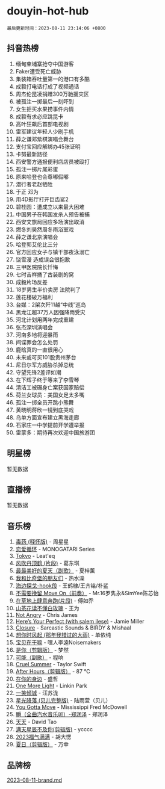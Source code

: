 # douyin-hot-hub

`最后更新时间：2023-08-11 23:14:06 +0800`

## 抖音热榜

1. 缅甸柬埔寨抢夺中国游客
1. Faker遭受死亡威胁
1. 集装箱吞吐量第一的港口有多酷
1. 成毅打电话打成了视频通话
1. 周杰伦昆凌捐赠300万驰援灾区
1. 被孤注一掷最后一刻吓到
1. 女生拒买水果捞事件内情
1. 成毅有求必应跳昆卡
1. 高叶狂飙后首部电视剧
1. 雷军建议年轻人少刷手机
1. 薛之谦邓紫棋演唱会舞台
1. 支付宝回应解绑办45张证明
1. 卡努最新路径
1. 西安警方通报便利店店员被殴打
1. 孤注一掷片尾彩蛋
1. 原来哈登也会尊嘟假嘟
1. 潜行者老赵牺牲
1. 于正 邓为
1. 用4D影厅打开巨齿鲨2
1. 碧桂园：遭成立以来最大困难
1. 中国男子在韩国发杀人预告被捕
1. 西安文旅局回应多场演出取消
1. 燃冬刘昊然周冬雨浴室戏
1. 薛之谦北京演唱会
1. 哈登郭艾伦比三分
1. 官方回应女子与镇干部夜泳溺亡
1. 饶雪漫 造成误会很抱歉
1. 三甲医院院长忏悔
1. 七时吉祥捅了古装剧的窝
1. 成毅片场反差
1. 18岁男生半价卖房 法院判了
1. 莲花楼破万福利
1. 台媒：2架次歼11越“中线”巡岛
1. 黑龙江超37万人因强降雨受灾
1. 河北计划用两年完成重建
1. 张杰深圳演唱会
1. 河南多地将迎暴雨
1. 间谍罪会怎么处罚
1. 鹿晗真的一直很用心
1. 未来或可买101股贵州茅台
1. 尼日尔军方威胁杀掉总统
1. 守望先锋2差评如潮
1. 在下辉子终于等来了李雪琴
1. 清洁工被碾身亡案获国家赔偿
1. 荷兰女球员：美国女足太多嘴
1. 孤注一掷全员开跳小熊舞
1. 黄晓明蒋欣一镜到底哭戏
1. 乌单方面宣布建立黑海走廊
1. 石家庄一中学提前开学遭举报
1. 雷蒙多：期待再次欢迎中国旅游团

## 明星榜

暂无数据

## 直播榜

暂无数据

## 音乐榜

1. [毒药 (释怀版)](https://sf3-cdn-tos.douyinstatic.com/obj/tos-cn-ve-2774/oYILMEAzspdZBIzy4frJNB8ZHPHWAhiwowd4Ad) - 周星星
1. [恋爱循环](https://sf6-cdn-tos.douyinstatic.com/obj/tos-cn-ve-2774/70a85ab2fc594510b47ea8fc36cd6d71) - MONOGATARI Series
1. [Tokyo](https://sf3-cdn-tos.douyinstatic.com/obj/tos-cn-ve-2774/5f21df8a314c4ab5912718c2182fe25f) - Leat'eq
1. [风吹丹顶鹤 (片段)](https://sf6-cdn-tos.douyinstatic.com/obj/tos-cn-ve-2774/oImDzeJM2hbnVCfbAag5NbDteaFzOGbY334A4I) - 葛东琪
1. [最最美好的夏天（副歌）](https://sf6-cdn-tos.douyinstatic.com/obj/tos-cn-ve-2774/o4FMghDLZkPIkCutdrsXlbTHcaZztBfeCp9AFS) - 夏梓薰
1. [我和比奇堡的朋友们](https://sf3-cdn-tos.douyinstatic.com/obj/tos-cn-ve-2774/f0505db981ea4a6d91453a15924a82aa) - 热水澡
1. [海边探戈-hook段](https://sf3-cdn-tos.douyinstatic.com/obj/tos-cn-ve-2774/o4bvQg5wnw7PkBDSgDbfCoY7l8rSCkBtsP4Zf5) - 王鹤棣/王齐铭/朴鲨
1. [不需要挽留 Move On（前奏）](https://sf6-cdn-tos.douyinstatic.com/obj/tos-cn-ve-2774/ooCBhgCCkF4nExzQL9WZSUbitfA8IsDkgQIYhe) - Mr.16罗隽永&SimYee陈芯怡
1. [在草地上肆意奔跑(片段)](https://sf6-cdn-tos.douyinstatic.com/obj/tos-cn-ve-2774/8831d494742f45dabdfa8adb8b817259) - 傅如乔
1. [山茶花读不懂白玫瑰](https://sf6-cdn-tos.douyinstatic.com/obj/tos-cn-ve-2774/osfn8B7DktrRHEPJgPCfDbw7QDQEkwC16BxZg9) - 王为
1. [Not Angry](https://sf3-cdn-tos.douyinstatic.com/obj/tos-cn-ve-2774/651f30a826dc43cbb6becf6b048f9541) - Chris James
1. [Here’s Your Perfect (with salem ilese)](https://sf6-cdn-tos.douyinstatic.com/obj/tos-cn-ve-2774/076b1576c6c546598f803fe53da388a7) - Jamie Miller
1. [Closure](https://sf6-cdn-tos.douyinstatic.com/obj/tos-cn-ve-2774/84f7422b29f94b78a5f3b0386275db35) - Sarcastic Sounds & BIRDY & Mishaal
1. [想你时风起 (那年我错过的大雨)](https://sf3-cdn-tos.douyinstatic.com/obj/tos-cn-ve-2774/ooR7G8ftDMzIgnxa0HbReM4CZ74qknQABLtHB1) - 单依纯
1. [宝贝在干嘛](https://sf3-cdn-tos.douyinstatic.com/obj/tos-cn-ve-2774/okW4hBCfJI5B2ZEgTCtikhMW7IafzNrBQIYkpJ) - 嘿人李逵Noisemakers
1. [是你（剪辑版）](https://sf6-cdn-tos.douyinstatic.com/obj/tos-cn-ve-2774/46019dae783c4c969944217fe1cfafc4) - 梦然
1. [可能（副歌）](https://sf6-cdn-tos.douyinstatic.com/obj/tos-cn-ve-2774/cde1731888894259b333569393c2fb51) - 程响
1. [Cruel Summer](https://sf3-cdn-tos.douyinstatic.com/obj/tos-cn-ve-2774/b35ad770e6d4495abefaa493fa46b555) - Taylor Swift
1. [After Hours（剪辑版）](https://sf3-cdn-tos.douyinstatic.com/obj/tos-cn-ve-2774/owgWztApWhImMFMpyEyQfAIyIusRBioqSgWk7T) - 87 ℃
1. [在你的身边](https://sf3-cdn-tos.douyinstatic.com/obj/tos-cn-ve-2774/9dce2ee6c9f84c17a6d68458730d7ae8) - 盛哲
1. [One More Light](https://sf3-cdn-tos.douyinstatic.com/obj/tos-cn-ve-2774/okIBCInhecoGOE5h6ZvqCBYtfXCIMQEbgkRKgD) - Linkin Park
1. [ 一笑倾城](https://sf6-cdn-tos.douyinstatic.com/obj/tos-cn-ve-2774/cb539248cc6e4add8fdc39683808c267) - 汪苏泷
1. [星光降落 (贝儿完整版)](https://sf6-cdn-tos.douyinstatic.com/obj/tos-cn-ve-2774/okwB9hAwyAtsFFkFBzAX1hOOfQuIoMNs0W2Mwr) - 陆雨萱（贝儿）
1. [You Gotta Move](https://sf3-cdn-tos.douyinstatic.com/obj/tos-cn-ve-2774/a2b672af67514106b25cdfd6f1a8aad2) - Mississippi Fred McDowell
1. [瞬（全曲汽水音乐听）-郑润泽](https://sf6-cdn-tos.douyinstatic.com/obj/tos-cn-ve-2774/o4Vb9eJZClCZTnRQYy0BRSeHGrDtrkrQgIBvQt) - 郑润泽
1. [天天](https://sf6-cdn-tos.douyinstatic.com/obj/tos-cn-ve-2774/6b075c4856e34a60a1ef022c4a80dec5) - David Tao
1. [满天星辰不及你(剪辑版)](https://sf6-cdn-tos.douyinstatic.com/obj/tos-cn-ve-2774/967cfdb40fa94d60af1ae47c8dc174f0) - ycccc
1. [2023福气满满](https://sf6-cdn-tos.douyinstatic.com/obj/tos-cn-ve-2774/ocebsi6kbCVkBMAcDJkqdZpBQMubYSQetK2gQn) - 胡大愣
1. [夏日（剪辑版）](https://sf6-cdn-tos.douyinstatic.com/obj/tos-cn-ve-2774/b2ca8dc688424728a4e78eb024bdddd8) - 万幸

## 品牌榜

[2023-08-11-brand.md](2023-08-11-brand.md)
